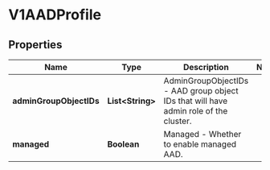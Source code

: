 # V1AADProfile

## Properties
Name | Type | Description | Notes
------------ | ------------- | ------------- | -------------
**adminGroupObjectIDs** | **List&lt;String&gt;** | AdminGroupObjectIDs - AAD group object IDs that will have admin role of the cluster. | 
**managed** | **Boolean** | Managed - Whether to enable managed AAD. | 
